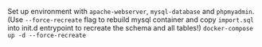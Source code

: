 Set up environment with ``apache-webserver``, ``mysql-database`` and ``phpmyadmin``.
(Use ``--force-recreate`` flag to rebuild mysql container and copy ``import.sql`` into init.d entrypoint
to recreate the schema and all tables!)
```docker-compose up -d --force-recreate```

